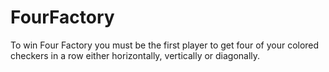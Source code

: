 FourFactory
====================

To win Four Factory you must be the first player to get four of your colored checkers in a row either horizontally, vertically or diagonally.
